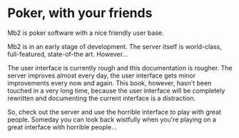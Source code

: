 # Poker, with your friends

Mb2 is poker software with a nice friendly user base.

Mb2 is in an early stage of development.  The server itself is world-class,
full-featured, state-of-the art.  However&hellip;

The user interface is currently rough and this documentation is
rougher.  The server improves almost every day, the user interface gets
minor improvements every now and again.  This book, however, hasn't been
touched in a very long time, because the user interface will be completely
rewritten and documenting the current interface is a distraction.

So, check out the server and use the horrible interface to play with
great people.  Someday you can look back wistfully when you're playing
on a great interface with horrible people...

